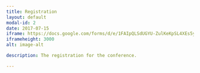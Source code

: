 ```yaml
---
title: Registration
layout: default
modal-id: 2
date: 2017-07-15
iframe: https://docs.google.com/forms/d/e/1FAIpQLSdUGYU-ZulKeKpSL4XEs5ydk-R7Emr8_lhZqW4MuN_9rFrAbg/viewform?embedded=true
iframeheight: 3000
alt: image-alt

description: The registration for the conference.

---
```

